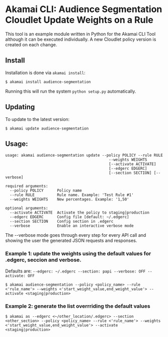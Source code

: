 # Akamai CLI: Audience Segmentation Cloudlet Update Weights on a Rule

This tool is an example module written in Python for the Akamai CLI Tool although it can be executed individually. A new Cloudlet policy version is created on each change.


## Install

Installation is done via `akamai install`:

```
$ akamai install audience-segmentation
```

Running this will run the system `python setup.py` automatically. 

## Updating

To update to the latest version:

```
$ akamai update audience-segmentation
```

## Usage:
```
usage: akamai audience-segmentation update --policy POLICY --rule RULE
                                              --weights WEIGHTS
                                              [--activate ACTIVATE]
                                              [--edgerc EDGERC]
                                              [--section SECTION] [--verbose]

required arguments:
  --policy POLICY      Policy name
  --rule RULE          Rule name. Example: 'Test Rule #1'
  --weights WEIGHTS    New percentages. Example: '1,50'

optional arguments:
  --activate ACTIVATE  Activate the policy to staging|production
  --edgerc EDGERC      Config file [default: ~/.edgerc]
  --section SECTION    Config section in .edgerc
  --verbose            Enable an interactive verbose mode
```

The --verbose mode goes through every step for every API call and showing the user the generated JSON requests and responses.

### Example 1: update the weights using the default values for .edgerc, seccion and verbose.

Defaults are:
`--edgerc: ~/.edgerc
--section: papi
--verbose: OFF
--activate: OFF`

```
$ akamai audience-segmentation --policy <policy_name> --rule <'rule_name'> --weights <'start_weight_value,end_weight_value'> --activate <staging|production>

```

### Example 2: generate the list overrriding the default values

```
$ akamai as --edgerc <~/other_location/.edgerc> --section <other_section> --policy <policy_name> --rule <'rule_name'> --weights <'start_weight_value,end_weight_value'> --activate <staging|production>
```
